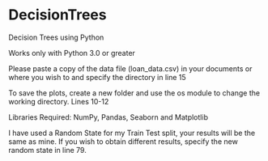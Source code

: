# DecisionTrees
Decision Trees using Python

Works only with Python 3.0 or greater

Please paste a copy of the data file (loan_data.csv) in your documents or where you wish to and specify the directory in line 15

To save the plots, create a new folder and use the os module to change the working directory. Lines 10-12

Libraries Required: NumPy, Pandas, Seaborn and Matplotlib

I have used a Random State for my Train Test split, your results will be the same as mine. If you wish to obtain different results, specify the new random state in line 79.
